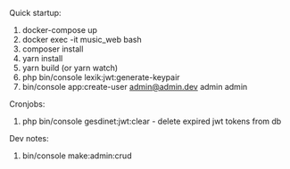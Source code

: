 Quick startup:
1. docker-compose up
2. docker exec -it music_web bash
3. composer install
4. yarn install
5. yarn build (or yarn watch)
6. php bin/console lexik:jwt:generate-keypair
7. bin/console app:create-user admin@admin.dev admin admin


Cronjobs:
1. php bin/console gesdinet:jwt:clear - delete expired jwt tokens from db

Dev notes:
1. bin/console make:admin:crud
